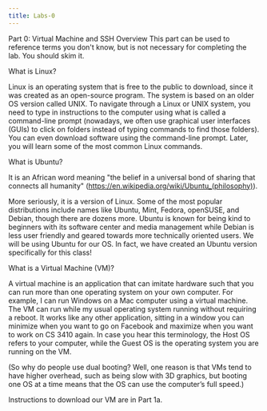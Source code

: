 ```yaml
---
title: Labs-0
---
```

Part 0: Virtual Machine and SSH Overview
This part can be used to reference terms you don't know, but is not necessary for completing the lab. You should skim it.

What is Linux?

Linux is an operating system that is free to the public to download, since it was created as an open-source program. The system is based on an older OS version called UNIX. To navigate through a Linux or UNIX system, you need to type in instructions to the computer using what is called a command-line prompt (nowadays, we often use graphical user interfaces (GUIs) to click on folders instead of typing commands to find those folders). You can even download software using the command-line prompt. Later, you will learn some of the most common Linux commands.

What is Ubuntu?

It is an African word meaning "the belief in a universal bond of sharing that connects all humanity" (https://en.wikipedia.org/wiki/Ubuntu_(philosophy)).

More seriously, it is a version of Linux. Some of the most popular distributions include names like Ubuntu, Mint, Fedora, openSUSE, and Debian, though there are dozens more. Ubuntu is known for being kind to beginners with its software center and media management while Debian is less user friendly and geared towards more technically oriented users. We will be using Ubuntu for our OS. In fact, we have created an Ubuntu version specifically for this class!

What is a Virtual Machine (VM)?

A virtual machine is an application that can imitate hardware such that you can run more than one operating system on your own computer. For example, I can run Windows on a Mac computer using a virtual machine. The VM can run while my usual operating system running without requiring a reboot. It works like any other application, sitting in a window you can minimize when you want to go on Facebook and maximize when you want to work on CS 3410 again. In case you hear this terminology, the Host OS refers to your computer, while the Guest OS is the operating system you are running on the VM.

(So why do people use dual booting? Well, one reason is that VMs tend to have higher overhead, such as being slow with 3D graphics, but booting one OS at a time means that the OS can use the computer’s full speed.)

Instructions to download our VM are in Part 1a.
